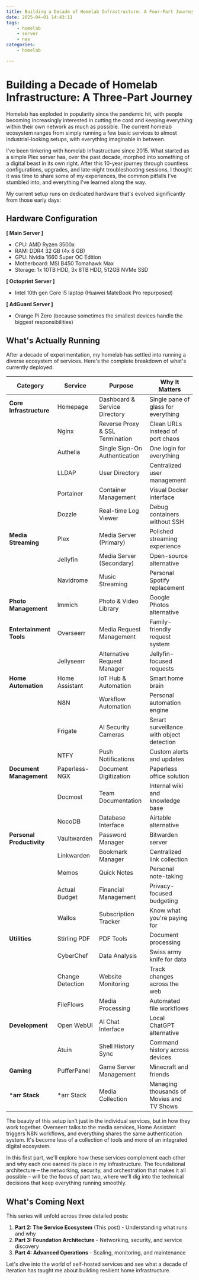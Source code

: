 ```yaml
---
title: Building a Decade of Homelab Infrastructure: A Four-Part Journey
date: 2025-04-01 14:43:11
tags:
    - homelab
    - server
    - nas
categories: 
    - homelab

---
```

# Building a Decade of Homelab Infrastructure: A Three-Part Journey

Homelab has exploded in popularity since the pandemic hit, with people becoming increasingly interested in cutting the cord and keeping everything within their own network as much as possible. The current homelab ecosystem ranges from simply running a few basic services to almost industrial-looking setups, with everything imaginable in between.

I've been tinkering with homelab infrastructure since 2015. What started as a simple Plex server has, over the past decade, morphed into something of a digital beast in its own right. After this 10-year journey through countless configurations, upgrades, and late-night troubleshooting sessions, I thought it was time to share some of my experiences, the common pitfalls I've stumbled into, and everything I've learned along the way.

My current setup runs on dedicated hardware that's evolved significantly from those early days:

## Hardware Configuration

**[ Main Server ]**
- CPU: AMD Ryzen 3500x
- RAM: DDR4 32 GB (4x 8 GB)
- GPU: Nvidia 1660 Super OC Edition 
- Motherboard: MSI B450 Tomahawk Max 
- Storage: 1x 10TB HDD, 3x 8TB HDD, 512GB NVMe SSD

**[ Octoprint Server ]**
- Intel 10th gen Core i5 laptop (Huawei MateBook Pro repurposed)

**[ AdGuard Server ]** 
- Orange Pi Zero (because sometimes the smallest devices handle the biggest responsibilities)

## What's Actually Running

After a decade of experimentation, my homelab has settled into running a diverse ecosystem of services. Here's the complete breakdown of what's currently deployed:

| Category | Service | Purpose | Why It Matters |
|----------|---------|---------|----------------|
| **Core Infrastructure** | Homepage | Dashboard & Service Directory | Single pane of glass for everything |
| | Nginx | Reverse Proxy & SSL Termination | Clean URLs instead of port chaos |
| | Authelia | Single Sign-On Authentication | One login for everything |
| | LLDAP | User Directory | Centralized user management |
| | Portainer | Container Management | Visual Docker interface |
| | Dozzle | Real-time Log Viewer | Debug containers without SSH |
| **Media Streaming** | Plex | Media Server (Primary) | Polished streaming experience |
| | Jellyfin | Media Server (Secondary) | Open-source alternative |
| | Navidrome | Music Streaming | Personal Spotify replacement |
| **Photo Management** | Immich | Photo & Video Library | Google Photos alternative |
| **Entertainment Tools** | Overseerr | Media Request Management | Family-friendly request system |
| | Jellyseerr | Alternative Request Manager | Jellyfin-focused requests |
| **Home Automation** | Home Assistant | IoT Hub & Automation | Smart home brain |
| | N8N | Workflow Automation | Personal automation engine |
| | Frigate | AI Security Cameras | Smart surveillance with object detection |
| | NTFY | Push Notifications | Custom alerts and updates |
| **Document Management** | Paperless-NGX | Document Digitization | Paperless office solution |
| | Docmost | Team Documentation | Internal wiki and knowledge base |
| | NocoDB | Database Interface | Airtable alternative |
| **Personal Productivity** | Vaultwarden | Password Manager | Bitwarden server |
| | Linkwarden | Bookmark Manager | Centralized link collection |
| | Memos | Quick Notes | Personal note-taking |
| | Actual Budget | Financial Management | Privacy-focused budgeting |
| | Wallos | Subscription Tracker | Know what you're paying for |
| **Utilities** | Stirling PDF | PDF Tools | Document processing |
| | CyberChef | Data Analysis | Swiss army knife for data |
| | Change Detection | Website Monitoring | Track changes across the web |
| | FileFlows | Media Processing | Automated file workflows |
| **Development** | Open WebUI | AI Chat Interface | Local ChatGPT alternative |
| | Atuin | Shell History Sync | Command history across devices |
| **Gaming** | PufferPanel | Game Server Management | Minecraft and friends |
| ***arr Stack** | *arr Stack | Media Collection | Managing thousands of Movies and TV Shows |

The beauty of this setup isn't just in the individual services, but in how they work together. Overseerr talks to the media services, Home Assistant triggers N8N workflows, and everything shares the same authentication system. It's become less of a collection of tools and more of an integrated digital ecosystem.

In this first part, we'll explore how these services complement each other and why each one earned its place in my infrastructure. The foundational architecture – the networking, security, and orchestration that makes it all possible – will be the focus of part two, where we'll dig into the technical decisions that keep everything running smoothly.

## What's Coming Next

This series will unfold across three detailed posts:

1. **Part 2: The Service Ecosystem** (This post) - Understanding what runs and why
2. **Part 3: Foundation Architecture** - Networking, security, and service discovery 
3. **Part 4: Advanced Operations** - Scaling, monitoring, and maintenance

Let's dive into the world of self-hosted services and see what a decade of iteration has taught me about building resilient home infrastructure.